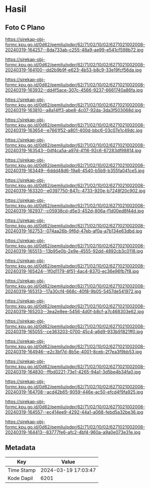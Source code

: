 # Hasil

## Foto C Plano

https://sirekap-obj-formc.kpu.go.id/0d62/pemilu/pdpr/62/71/02/10/02/6271021002008-20240319-164257--8da733ab-c255-48a9-ae99-e541cf598b72.jpg

https://sirekap-obj-formc.kpu.go.id/0d62/pemilu/pdpr/62/71/02/10/02/6271021002008-20240319-164100--dd2b9b9f-e623-4b53-b8c9-33e19fcf56da.jpg

https://sirekap-obj-formc.kpu.go.id/0d62/pemilu/pdpr/62/71/02/10/02/6271021002008-20240319-163932--dd4f5ace-307c-4566-9237-6661740a86fa.jpg

https://sirekap-obj-formc.kpu.go.id/0d62/pemilu/pdpr/62/71/02/10/02/6271021002008-20240319-163810--a8a14ff3-abe8-4c07-92da-3da3f503068d.jpg

https://sirekap-obj-formc.kpu.go.id/0d62/pemilu/pdpr/62/71/02/10/02/6271021002008-20240319-163654--e7661f52-a801-400d-bbc6-03c07e1c49dc.jpg

https://sirekap-obj-formc.kpu.go.id/0d62/pemilu/pdpr/62/71/02/10/02/6271021002008-20240319-163543--0df4ca5a-a97d-4116-92c6-67283df98814.jpg

https://sirekap-obj-formc.kpu.go.id/0d62/pemilu/pdpr/62/71/02/10/02/6271021002008-20240319-163449--6ddd48d6-19a6-4540-b5b9-b355fa041ce5.jpg

https://sirekap-obj-formc.kpu.go.id/0d62/pemilu/pdpr/62/71/02/10/02/6271021002008-20240319-163320--e0397750-847c-4733-920e-b7248f20c902.jpg

https://sirekap-obj-formc.kpu.go.id/0d62/pemilu/pdpr/62/71/02/10/02/6271021002008-20240319-162937--c05938cd-d5e3-452d-806a-f1d00ed8f44d.jpg

https://sirekap-obj-formc.kpu.go.id/0d62/pemilu/pdpr/62/71/02/10/02/6271021002008-20240319-162753--074aa26b-9f6d-47eb-af0a-a7b134e63dbd.jpg

https://sirekap-obj-formc.kpu.go.id/0d62/pemilu/pdpr/62/71/02/10/02/6271021002008-20240319-165513--13b95e0b-2e9e-4555-92dd-4892cb3c0118.jpg

https://sirekap-obj-formc.kpu.go.id/0d62/pemilu/pdpr/62/71/02/10/02/6271021002008-20240319-165424--1f0d1179-4f51-4ac4-8370-ec36e96fb7f8.jpg

https://sirekap-obj-formc.kpu.go.id/0d62/pemilu/pdpr/62/71/02/10/02/6271021002008-20240319-165313--17a30cf4-668c-40f8-9b05-5457de541972.jpg

https://sirekap-obj-formc.kpu.go.id/0d62/pemilu/pdpr/62/71/02/10/02/6271021002008-20240319-165203--3ea2e8ee-5456-4d0f-b8cf-a7c468303e62.jpg

https://sirekap-obj-formc.kpu.go.id/0d62/pemilu/pdpr/62/71/02/10/02/6271021002008-20240319-165055--ce363203-0700-45c4-a6d9-933b91821ff0.jpg

https://sirekap-obj-formc.kpu.go.id/0d62/pemilu/pdpr/62/71/02/10/02/6271021002008-20240319-164946--e2c3bf7d-8b5e-4001-8ceb-2f7ea3f9bb53.jpg

https://sirekap-obj-formc.kpu.go.id/0d62/pemilu/pdpr/62/71/02/10/02/6271021002008-20240319-164830--ffbd0221-73e1-4265-94a1-3d5be4b34fa0.jpg

https://sirekap-obj-formc.kpu.go.id/0d62/pemilu/pdpr/62/71/02/10/02/6271021002008-20240319-164708--acd42b65-9059-446e-ac50-efcd4f9fa925.jpg

https://sirekap-obj-formc.kpu.go.id/0d62/pemilu/pdpr/62/71/02/10/02/6271021002008-20240319-164557--ec414ee9-4292-44a1-a068-febd5a32be36.jpg

https://sirekap-obj-formc.kpu.go.id/0d62/pemilu/pdpr/62/71/02/10/02/6271021002008-20240319-164413--83777fe6-afc2-4bf4-960a-a9a0e073e31e.jpg


## Metadata

| Key        | Value               |
| ---------- | ------------------- |
| Time Stamp | 2024-03-19 17:03:47 |
| Kode Dapil | 6201                |



